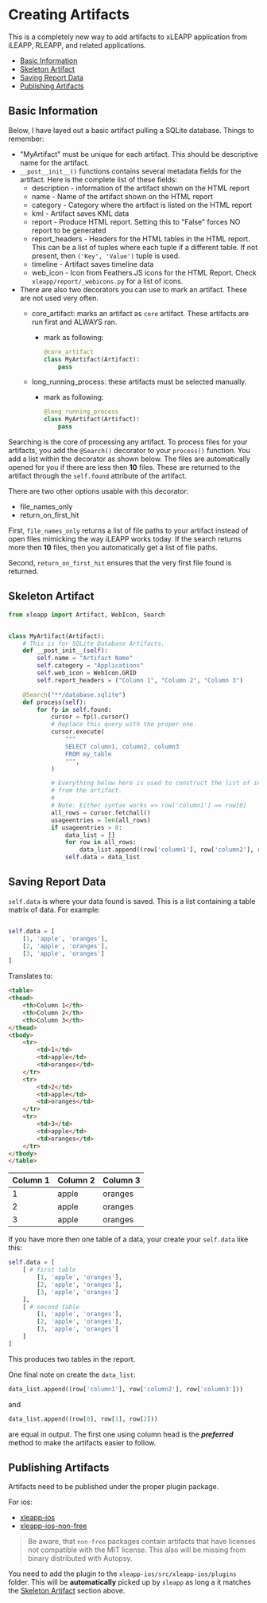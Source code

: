 # Creating Artifacts

This is a completely new way to add artifacts to xLEAPP application from iLEAPP, RLEAPP, and related applications.

* [Basic Information](#basic-info)
* [Skeleton Artifact](#skeleton)
* [Saving Report Data](#saving-report-data)
* [Publishing Artifacts](#publishing-artifacts)

<h2 id="basic-info">Basic Information</h2>

Below, I have layed out a basic artifact pulling a SQLite database. Things to remember:

* "MyArtifact" must be unique for each artifact. This should be descriptive name for the artifact.
* `__post__init__()` functions contains several metadata fields for the artifact. Here is the complete list of these fields:
  * description - information of the artifact shown on the HTML report
  * name - Name of the artifact shown on the HTML report
  * category - Category where the artifact is listed on the HTML report
  * kml - Artifact saves KML data
  * report - Produce HTML report. Setting this to "False" forces NO report to be generated
  * report_headers - Headers for the HTML tables in the HTML report. This can be a list of tuples where each tuple if a different table. If not present, then `('Key', 'Value')` tuple is used.
  * timeline - Artifact saves timeline data
  * web_icon - Icon from Feathers.JS icons for the HTML Report. Check `xleapp/report/_webicons.py` for a list of icons.
* There are also two decorators you can use to mark an artifact. These are not used very often.
  * core_artifact: marks an artifact as `core` artifact. These artifacts are run first and ALWAYS ran.
    * mark as following:

        ```python
        @core_artifact
        class MyArtifact(Artifact):
            pass
        ```

   * long_running_process: these artifacts must be selected manually.
     * mark as following:

        ```python
        @long_running_process
        class MyArtifact(Artifact):
            pass
        ```

Searching is the core of processing any artifact. To process files for your artifacts, you add the `@Search()` decorator to your `process()` function. You add a list within the decorator as shown below. The files are automatically opened for you if there are less then **10** files. These are returned to the artifact through the `self.found` attribute of the artifact.

There are two other options usable with this decorator:

* file_names_only
* return_on_first_hit

First, `file_names_only` returns a list of file paths to your artifact instead of open files mimicking the way iLEAPP works today. If the search returns more then **10** files, then you automatically get a list of file paths. 

Second, `return_on_first_hit` ensures that the very first file found is returned.

<h2 id="skeleton">Skeleton Artifact</h2>

```python
from xleapp import Artifact, WebIcon, Search


class MyArtifact(Artifact):
    # This is for SQLite Database Artifacts. 
    def __post_init__(self):
        self.name = "Artifact Name"
        self.category = "Applications"
        self.web_icon = WebIcon.GRID
        self.report_headers = ("Column 1", "Column 2", "Column 3")

    @Search("**/database.sqlite")
    def process(self):
        for fp in self.found:
            cursor = fp().cursor()
            # Replace this query with the proper one.
            cursor.execute(
                """
                SELECT column1, column2, column3
                FROM my_table
                """,
            )

            # Everything below here is used to construct the list of information
            # from the artifact. 
            #
            # Note: Either syntax works => row['column1'] == row[0]
            all_rows = cursor.fetchall()
            usageentries = len(all_rows)
            if usageentries > 0:
                data_list = []
                for row in all_rows:
                    data_list.append((row['column1'], row['column2'], row['column3']))
                self.data = data_list

```

<h2 id="saving-report-data">Saving Report Data</h2>

`self.data` is where your data found is saved. This is a list containing a table matrix of data. For example:

```python

self.data = [
    [1, 'apple', 'oranges'],
    [2, 'apple', 'oranges'],
    [3, 'apple', 'oranges']
]
```

Translates to:

```html
<table>
<thead>
    <th>Column 1</th>
    <th>Column 2</th>
    <th>Column 3</th>
</thead>
<tbody>
    <tr>
        <td>1</td>
        <td>apple</td>
        <td>oranges</td>
    </tr>
    <tr>
        <td>2</td>
        <td>apple</td>
        <td>oranges</td>
    </tr>
    <tr>
        <td>3</td>
        <td>apple</td>
        <td>oranges</td>
    </tr>
</tbody>
</table>
```

| Column 1 | Column 2 | Column 3 |
| -------- | -------- | -------- |
| 1        | apple    | oranges  |
| 2        | apple    | oranges  |
| 3        | apple    | oranges  |

If you have more then one table of a data, your create your `self.data` like this:

```python
self.data = [
    [ # first table
        [1, 'apple', 'oranges'],
        [2, 'apple', 'oranges'],
        [3, 'apple', 'oranges']
    ],
    [ # second table
        [1, 'apple', 'oranges'],
        [2, 'apple', 'oranges'],
        [3, 'apple', 'oranges']
    ]
]
```

This produces two tables in the report.

One final note on create the `data_list`:

```python
data_list.append((row['column1'], row['column2'], row['column3']))
```

 and

```python
data_list.append((row[0], row[1], row[2]))
```

are equal in output. The first one using column head is the **_preferred_** method to make the artifacts easier to follow.

<h2 id="publishing-artifacts">Publishing Artifacts</h2>

Artifacts need to be published under the proper plugin package. 

For ios:

* [xleapp-ios](https://github.com/flamusdiu/xleapp-ios/)
* [xleapp-ios-non-free](https://github.com/flamusdiu/xleapp-ios-non-free)

> Be aware, that `non-free` packages contain artifacts that have licenses not compatible with the MIT license. This also will be missing from binary distributed with Autopsy.

You need to add the plugin to the `xleapp-ios/src/xleapp-ios/plugins` folder. This will be **automatically** picked up by `xleapp` as long a it matches the [Skeleton Artifact](#skeleton) section above.
